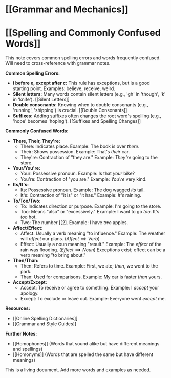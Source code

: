 # [[Grammar and Mechanics]]
# [[Spelling and Commonly Confused Words]]

This note covers common spelling errors and words frequently confused.  Will need to cross-reference with grammar notes.

**Common Spelling Errors:**

* **i before e, except after c:**  This rule has exceptions, but is a good starting point.  Examples:  believe, receive, weird.
* **Silent letters:**  Many words contain silent letters (e.g., 'gh' in 'though', 'k' in 'knife'). [[Silent Letters]]
* **Double consonants:**  Knowing when to double consonants (e.g., 'running', 'shipping') is crucial. [[Double Consonants]]
* **Suffixes:** Adding suffixes often changes the root word's spelling (e.g., 'hope' becomes 'hoping'). [[Suffixes and Spelling Changes]]


**Commonly Confused Words:**

* **There, Their, They're:**
    * There:  Indicates place.  Example: The book is over *there*.
    * Their:  Shows possession. Example: That's *their* car.
    * They're: Contraction of "they are." Example: *They're* going to the store.
* **Your/You're:**
    * Your:  Possessive pronoun. Example: Is that *your* bike?
    * You're: Contraction of "you are." Example: *You're* very kind.
* **Its/It's:**
    * Its:  Possessive pronoun. Example: The dog wagged *its* tail.
    * It's: Contraction of "it is" or "it has." Example: *It's* raining.
* **To/Too/Two:**
    * To:  Indicates direction or purpose. Example: I'm going *to* the store.
    * Too:  Means "also" or "excessively." Example: I want to go *too*. It's *too* hot.
    * Two: The number [[2]. Example: I have *two* apples.
* **Affect/Effect:**
    * Affect: Usually a verb meaning "to influence." Example: The weather will *affect* our plans.  ($Affect \implies Verb$)
    * Effect: Usually a noun meaning "result." Example: The *effect* of the rain was flooding. ($Effect \implies Noun$)  Exceptions exist; effect can be a verb meaning "to bring about."
* **Then/Than:**
    * Then:  Refers to time. Example: First, we ate; *then*, we went to the park.
    * Than: Used for comparisons. Example: My car is faster *than* yours.
* **Accept/Except:**
    * Accept: To receive or agree to something. Example: I *accept* your apology.
    * Except:  To exclude or leave out. Example: Everyone went *except* me.


**Resources:**

* [[Online Spelling Dictionaries]]
* [[Grammar and Style Guides]]


**Further Notes:**

* [[Homophones]]  (Words that sound alike but have different meanings and spellings)
* [[Homonyms]] (Words that are spelled the same but have different meanings)

This is a living document.  Add more words and examples as needed.
